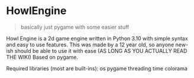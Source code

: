 # HowlEngine
> basically just pygame with some easier stuff

Howl Engine is a 2d game engine written in Python 3.10 with simple syntax and easy to use features.
This was made by a 12 year old, so anyone new-ish should be able to use it with ease (AS LONG AS YOU ACTUALLY READ THE WIKI)
Based on pygame.

Required libraries (most are built-ins):
os
pygame
threading
time
colorama